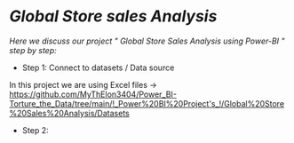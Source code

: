 # **_Global Store sales Analysis_**

_Here we discuss our project " Global Store Sales Analysis using Power-BI " step by step:_

- Step 1: Connect to datasets / Data source

In this project we are using Excel files -> https://github.com/MyThElon3404/Power_BI-Torture_the_Data/tree/main/!_Power%20BI%20Project's_!/Global%20Store%20Sales%20Analysis/Datasets

- Step 2: 





